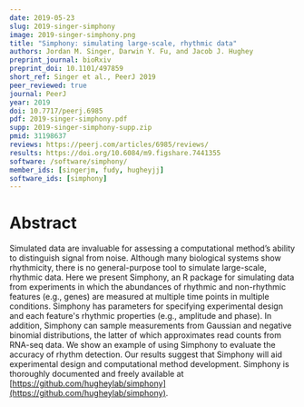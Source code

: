 ```yaml
---
date: 2019-05-23
slug: 2019-singer-simphony
image: 2019-singer-simphony.png
title: "Simphony: simulating large-scale, rhythmic data"
authors: Jordan M. Singer, Darwin Y. Fu, and Jacob J. Hughey
preprint_journal: bioRxiv
preprint_doi: 10.1101/497859
short_ref: Singer et al., PeerJ 2019
peer_reviewed: true
journal: PeerJ
year: 2019
doi: 10.7717/peerj.6985
pdf: 2019-singer-simphony.pdf
supp: 2019-singer-simphony-supp.zip
pmid: 31198637
reviews: https://peerj.com/articles/6985/reviews/
results: https://doi.org/10.6084/m9.figshare.7441355
software: /software/simphony/
member_ids: [singerjm, fudy, hugheyjj]
software_ids: [simphony]
---
```


# Abstract

Simulated data are invaluable for assessing a computational method’s ability to distinguish signal from noise. Although many biological systems show rhythmicity, there is no general-purpose tool to simulate large-scale, rhythmic data. Here we present Simphony, an R package for simulating data from experiments in which the abundances of rhythmic and non-rhythmic features (e.g., genes) are measured at multiple time points in multiple conditions. Simphony has parameters for specifying experimental design and each feature's rhythmic properties (e.g., amplitude and phase). In addition, Simphony can sample measurements from Gaussian and negative binomial distributions, the latter of which approximates read counts from RNA-seq data. We show an example of using Simphony to evaluate the accuracy of rhythm detection. Our results suggest that Simphony will aid experimental design and computational method development. Simphony is thoroughly documented and freely available at [https://github.com/hugheylab/simphony](https://github.com/hugheylab/simphony).
